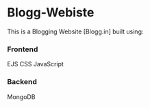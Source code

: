 # Blogg-Webiste

This is a Blogging Website [Blogg.in] built using:

### Frontend
EJS
CSS
JavaScript


### Backend
MongoDB
